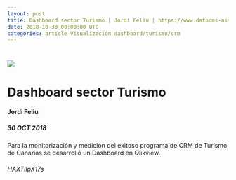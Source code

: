 ```yaml
---
layout: post
title: Dashboard sector Turismo | Jordi Feliu | https://www.datocms-assets.com/7606/1540903129-dashboard-turismoopt.png
date: 2018-10-30 00:00:00 UTC
categories: article Visualización dashboard/turismo/crm
---
```


# ![](https://www.datocms-assets.com/7606/1540903129-dashboard-turismoopt.png)
# Dashboard sector Turismo

#### Jordi Feliu
##### 30 OCT 2018

Para la monitorización y medición del exitoso programa de CRM de Turismo de Canarias se desarrolló un Dashboard en Qlikview.

###### HAXTllpX17s